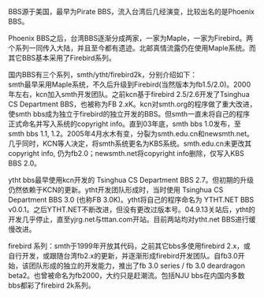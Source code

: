 
BBS源于美国，最早为Pirate BBS，流入台湾后几经演变，比较出名的是Phoenix BBS。  
   
Phoenix BBS之后，台湾BBS逐渐分成两家，一家为Maple，一家为Firebird。两个系列一同传入大陆，并且至今都有遗迹。北邮真情流露仍在使用Maple系统。而其它BBS基本采用了Firebird系列。  

国内BBS有三个系列，smth/ytht/firebird2k，分别介绍如下：  
    smth最早采用Maple系统，不久后升级到Firebird(当然版本为fb1.5/2.0)。2000年左右，kcn加入smth开发团队。之前kcn基于firebird 2.5/2.6开发了Tsinghua CS Department BBS，也被称为FB 2.xK。kcn对smth.org的程序做了重大改进，使smth bbs成为独立于firebird的独立开发的BBS。但smth一直未将自己的程序正式命名并写入系统的copyright info。直到03年底，smth bbs 1.0发布，至 smth bbs 1.1, 1.2。2005年4月水木有变，分裂为smth.edu.cn和newsmth.net。几乎同时，KCN等人决定，将smth系统更名为KBS系统。smth.edu.cn未更改其copyright info, 仍为fb2.0；newsmth.net将copyright info删除，仅写入KBS BBS 2.0。  
    
ytht bbs最早使用kcn开发的 Tsinghua CS Department BBS 2.7。但初期的升级仍然依赖于KCN的更新。ytht开发团队形成时，当时使用 Tsinghua CS Department BBS 3.0 (也称FB 3.0K)。ytht将自己的程序命名为 YTHT.NET BBS v0.0.1。之后YTHT.NET不断改进，但没有更改过版本号。04.9.13关站后，ytht的开发几乎停止，直至yjrg.net与tttan.com开站。目前两站均对ytht.net BBS进行缓慢改进。  
     
firebird 系列：smth于1999年开放其代码，之前其它bbs多使用firebird 2.x，或自行开发，或跟随台湾fb2.x的更新，并逐渐形成firebird开发团队。自fb3.0开始，该团队形成的独立的开发能力，推出了fb 3.0 series / fb 3.0 deardragon beta2。也曾被命名为fb2000，大约只是赶潮流。包括NJU bbs在内国内多数bbs都彩了firebird 2k系列。 
	 